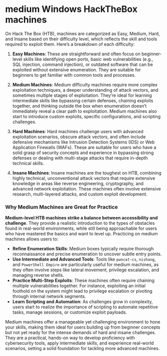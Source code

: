 # medium Windows HackTheBox machines

On Hack The Box (HTB), machines are categorized as Easy, Medium, Hard, and Insane based on their difficulty level, which reflects the skill and tools required to exploit them. Here’s a breakdown of each difficulty:

1. **Easy Machines**: These are straightforward and often focus on beginner-level skills like identifying open ports, basic web vulnerabilities (e.g., SQL injection, command injection), or outdated software that can be exploited without extensive enumeration. They are suitable for beginners to get familiar with common tools and processes.

2. **Medium Machines**: Medium difficulty machines require more complex exploitation techniques, a deeper understanding of attack vectors, and sometimes multiple stages of exploitation. They’re ideal for learning intermediate skills like bypassing certain defenses, chaining exploits together, and thinking outside the box when enumeration doesn’t immediately reveal a clear path to exploitation. Medium machines also start to introduce custom exploits, specific configurations, and scripting challenges.

3. **Hard Machines**: Hard machines challenge users with advanced exploitation scenarios, obscure attack vectors, and often include defensive mechanisms like Intrusion Detection Systems (IDS) or Web Application Firewalls (WAFs). These are suitable for users who have a solid grasp of security concepts and experience in bypassing strong defenses or dealing with multi-stage attacks that require in-depth technical skills.

4. **Insane Machines**: Insane machines are the toughest on HTB, combining highly technical, unconventional attack vectors that require extensive knowledge in areas like reverse engineering, cryptography, and advanced network exploitation. These machines often involve extensive research, multi-layered attacks, and custom exploit development.

### Why Medium Machines are Great for Practice

**Medium-level HTB machines strike a balance between accessibility and challenge**. They provide a realistic introduction to the types of obstacles found in real-world environments, while still being approachable for users who have mastered the basics and want to level up. Practicing on medium machines allows users to:

- **Refine Enumeration Skills**: Medium boxes typically require thorough reconnaissance and precise enumeration to uncover subtle entry points.
- **Use Intermediate and Advanced Tools**: Tools like `pwncat-cs`, `nishang`, and `PowerShell Empire` are particularly useful for medium machines, as they often involve steps like lateral movement, privilege escalation, and managing reverse shells.
- **Practice Multi-Step Exploits**: These machines often require chaining multiple vulnerabilities together. For instance, exploiting an initial foothold on the system might lead to privilege escalation or pivoting through internal network segments.
- **Learn Scripting and Automation**: As challenges grow in complexity, users start to realize the importance of scripting to automate repetitive tasks, manage sessions, or customize exploit payloads.

Medium machines offer a manageable yet challenging environment to hone your skills, making them ideal for users building up from beginner concepts but not yet ready for the intense demands of hard and insane challenges. They are a practical, hands-on way to develop proficiency with cybersecurity tools, apply intermediate skills, and experience real-world scenarios, setting a solid foundation for tackling more advanced machines.